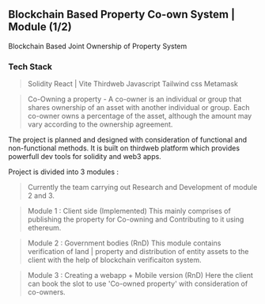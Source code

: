 ## Blockchain Based Property Co-own System | Module (1/2)

Blockchain Based Joint Ownership of Property System 

### Tech Stack
> Solidity
> React | Vite
> Thirdweb
> Javascript
> Tailwind css
> Metamask

> Co-Owning a property - 
    A co-owner is an individual or group that shares ownership of an asset with another individual or group. 
    Each co-owner owns a percentage of the asset, although the amount may vary according to the ownership agreement.

The project is planned and designed with consideration of functional and non-functional methods. It is built on thirdweb platform which provides powerfull dev tools for solidity and web3 apps. 

Project is divided into 3 modules :

> Currently the team carrying out Research and Development of module 2 and 3.

> Module 1 : 
    Client side (Implemented)
    This mainly comprises of publishing the property for Co-owning and Contributing to it using ethereum. 
    
> Module 2 : 
    Government bodies (RnD)
    This module contains verification of land | property and distribution of entity assets to the client with the help of blockchain verificaiton system. 

> Module 3 :
    Creating a webapp + Mobile version (RnD)
    Here the client can book the slot to use 'Co-owned property' with consideration of co-owners. 



